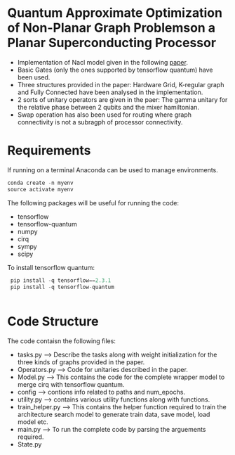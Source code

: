# Quantum Approximate Optimization of Non-Planar Graph Problemson a Planar Superconducting Processor
* Implementation of Nacl model given in the following [paper](https://arxiv.org/abs/2004.04197).
* Basic Gates (only the ones supported by tensorflow quantum) have been used.
* Three structures provided in the paper: Hardware Grid, K-regular graph and Fully Connected have been analysed in the implementation.
* 2 sorts of unitary operators are given in the paer: The gamma unitary for the relative phase between 2 qubits and the mixer hamiltonian. 
* Swap operation has also been used for routing where graph connectivity is not a subragph of processor connectivity.

# Requirements
If running on a terminal Anaconda can be used to manage environments.

```javascript
conda create -n myenv
source activate myenv
```
The following packages will be useful for running the code:
* tensorflow 
* tensorflow-quantum
* numpy
* cirq
* sympy
* scipy

To install tensorflow quantum:
```javascript
 pip install -q tensorflow==2.3.1
 pip install -q tensorflow-quantum
 
```

# Code Structure
The code contaisn the following files:
* tasks.py --> Describe the tasks along with weight initialization for the three kinds of graphs provided in the paper.
* Operators.py --> Code for unitaries described in the paper.
* Model.py --> This contains the code for the complete wrapper model to merge cirq with tensorflow quantum.
* config --> contions info related to paths and num_epochs.
* utility.py --> contains various utility functions along with functions.
* train_helper.py --> This contains the helper function required to train the architecture search model to generate train data, save model, load model etc.
* main.py --> To run the complete code by parsing the arguements required.
* State.py






